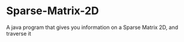 # Sparse-Matrix-2D
A java program that gives you information on a Sparse Matrix 2D, and traverse it
